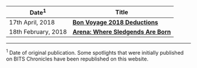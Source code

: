 <!-- TITLE: Spotlight -->
<!-- SUBTITLE: A list of spotlights published by Journal Club in reverse chronological order. -->

<center>

| Date<sup>1</sup> | Title |
| --- | --- |
| 17th April, 2018 | **[Bon Voyage 2018 Deductions](/news/spotlight/bon-voyage-2018)** |
| 18th February, 2018 | **[Arena: Where Sledgends Are Born](/news/spotlight/arena-where-sledgends-are-born)** |

</center>

-----

<sup>1</sup> Date of original publication. Some spotlights that were initially published on BITS Chronicles have been republished on this website.  